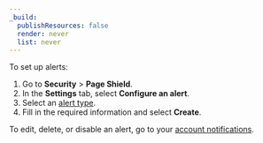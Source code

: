 ```yaml
---
_build:
  publishResources: false
  render: never
  list: never
---
```


To set up alerts:

1.  Go to **Security** > **Page Shield**.
2.  In the **Settings** tab, select **Configure an alert**.
3.  Select an [alert type](/page-shield/reference/alerts/).
4.  Fill in the required information and select **Create**.

To edit, delete, or disable an alert, go to your [account notifications](https://dash.cloudflare.com/?to=/:account/notifications).
